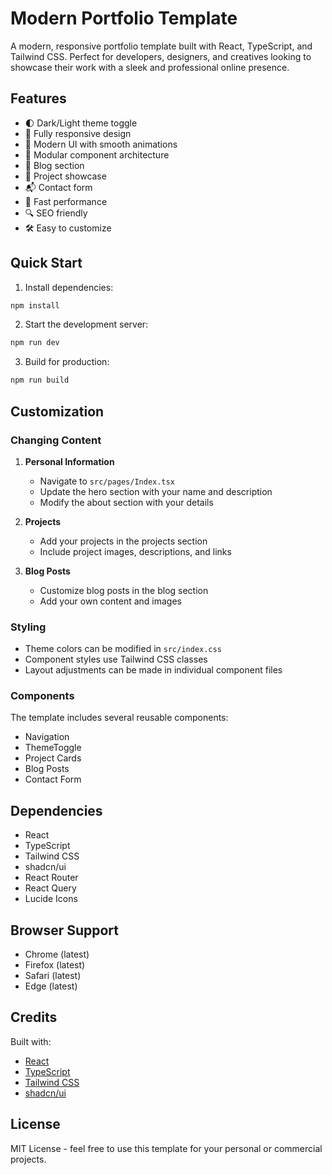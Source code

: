 
# Modern Portfolio Template

A modern, responsive portfolio template built with React, TypeScript, and Tailwind CSS. Perfect for developers, designers, and creatives looking to showcase their work with a sleek and professional online presence.

## Features

- 🌓 Dark/Light theme toggle
- 📱 Fully responsive design
- 🎨 Modern UI with smooth animations
- 🧩 Modular component architecture
- 📝 Blog section
- 🎯 Project showcase
- 📬 Contact form
- 🚀 Fast performance
- 🔍 SEO friendly
- 🛠️ Easy to customize

## Quick Start

1. Install dependencies:
```bash
npm install
```

2. Start the development server:
```bash
npm run dev
```

3. Build for production:
```bash
npm run build
```

## Customization

### Changing Content

1. **Personal Information**
   - Navigate to `src/pages/Index.tsx`
   - Update the hero section with your name and description
   - Modify the about section with your details

2. **Projects**
   - Add your projects in the projects section
   - Include project images, descriptions, and links

3. **Blog Posts**
   - Customize blog posts in the blog section
   - Add your own content and images

### Styling

- Theme colors can be modified in `src/index.css`
- Component styles use Tailwind CSS classes
- Layout adjustments can be made in individual component files

### Components

The template includes several reusable components:
- Navigation
- ThemeToggle
- Project Cards
- Blog Posts
- Contact Form

## Dependencies

- React
- TypeScript
- Tailwind CSS
- shadcn/ui
- React Router
- React Query
- Lucide Icons

## Browser Support

- Chrome (latest)
- Firefox (latest)
- Safari (latest)
- Edge (latest)

## Credits

Built with:
- [React](https://reactjs.org/)
- [TypeScript](https://www.typescriptlang.org/)
- [Tailwind CSS](https://tailwindcss.com/)
- [shadcn/ui](https://ui.shadcn.com/)

## License

MIT License - feel free to use this template for your personal or commercial projects.

